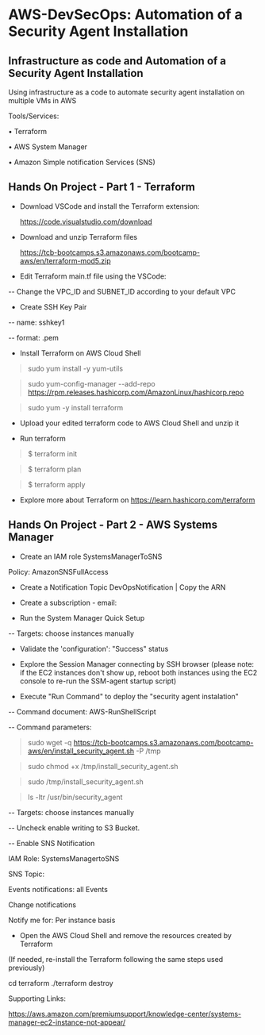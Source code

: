 # AWS-DevSecOps: Automation of a Security Agent Installation

## Infrastructure as code and Automation of a Security Agent Installation

Using infrastructure as a code to automate security agent installation on multiple VMs in AWS

Tools/Services:

•	Terraform

•	AWS System Manager

•	Amazon Simple notification Services (SNS)

 
## Hands On Project - Part 1 - Terraform

- Download VSCode and install the Terraform extension:
  
   https://code.visualstudio.com/download

- Download and unzip Terraform files
  
   https://tcb-bootcamps.s3.amazonaws.com/bootcamp-aws/en/terraform-mod5.zip


- Edit Terraform main.tf file using the VSCode:
  
-- Change the VPC_ID and SUBNET_ID according to your default VPC

- Create SSH Key Pair
  
-- name: sshkey1

-- format: .pem

- Install Terraform on AWS Cloud Shell

>sudo yum install -y yum-utils

>sudo yum-config-manager --add-repo https://rpm.releases.hashicorp.com/AmazonLinux/hashicorp.repo

>sudo yum -y install terraform

- Upload your edited terraform code to AWS Cloud Shell and unzip it

- Run terraform

>$ terraform init

>$ terraform plan

>$ terraform apply


- Explore more about Terraform on https://learn.hashicorp.com/terraform

## Hands On Project - Part 2 - AWS Systems Manager

- Create an IAM role SystemsManagerToSNS

Policy: AmazonSNSFullAccess

- Create a Notification Topic DevOpsNotification | Copy the ARN

- Create a subscription - email:

- Run the System Manager Quick Setup
  
-- Targets: choose instances manually

- Validate the 'configuration':  "Success" status

- Explore the Session Manager connecting by SSH browser (please note: if the EC2 instances don't show up, reboot both instances using the EC2 console to re-run the SSM-agent startup script)

- Execute "Run Command" to deploy the "security agent instalation"

-- Command document: AWS-RunShellScript

-- Command parameters:

>sudo wget -q https://tcb-bootcamps.s3.amazonaws.com/bootcamp-aws/en/install_security_agent.sh -P /tmp

>sudo chmod +x /tmp/install_security_agent.sh

>sudo /tmp/install_security_agent.sh

>ls -ltr /usr/bin/security_agent

-- Targets: choose instances manually

-- Uncheck enable writing to S3 Bucket.

-- Enable SNS Notification

IAM Role: SystemsManagertoSNS

SNS Topic: <ARN>

Events notifications:  all Events

Change notifications

Notify me for: Per instance basis

- Open the AWS Cloud Shell and remove the resources created by Terraform

(If needed, re-install the Terraform following the same steps used previously)

cd terraform
./terraform destroy



Supporting Links:

https://aws.amazon.com/premiumsupport/knowledge-center/systems-manager-ec2-instance-not-appear/
